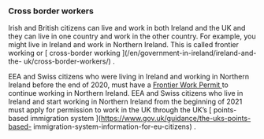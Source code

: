 ###  Cross border workers

Irish and British citizens can live and work in both Ireland and the UK and
they can live in one country and work in the other country. For example, you
might live in Ireland and work in Northern Ireland. This is called frontier
working or [ cross-border working ](/en/government-in-ireland/ireland-and-the-
uk/cross-border-workers/) .

EEA and Swiss citizens who were living in Ireland and working in Northern
Ireland before the end of 2020, must have a [ Frontier Work Permit
](/en/government-in-ireland/ireland-and-the-uk/cross-border-workers/) to
continue working in Northern Ireland. EEA and Swiss citizens who live in
Ireland and start working in Northern Ireland from the beginning of 2021 must
apply for permission to work in the UK through the UK’s [ points-based
immigration system ](https://www.gov.uk/guidance/the-uks-points-based-
immigration-system-information-for-eu-citizens) .
